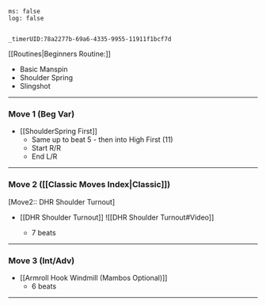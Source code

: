 
```timer
ms: false
log: false


_timerUID:78a2277b-69a6-4335-9955-11911f1bcf7d
```

[[Routines|Beginners Routine:]]
- Basic Manspin
- Shoulder Spring
- Slingshot

---
### Move 1 (Beg Var)
- [[ShoulderSpring First]]
	- Same up to beat 5 - then into High First (11)
	- Start R/R
	- End L/R


---
### Move 2 ([[Classic Moves Index|Classic]])
[Move2:: DHR Shoulder Turnout]


- [[DHR Shoulder Turnout]]
![[DHR Shoulder Turnout#Video]]

	- 7 beats

---
### Move 3 (Int/Adv)
- [[Armroll Hook Windmill (Mambos Optional)]]
	- 6 beats


---



